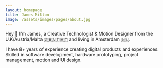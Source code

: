```yaml
---
layout: homepage
title: James Milton
image: /assets/images/pages/about.jpg
---
```


Hey 👋 I'm James, a Creative Technologist & Motion Designer from the U.K/Austria/Malta 🇬🇧🇦🇹🇲🇹 and living in Amsterdam 🇳🇱​. 

I have 8+ years of experience creating digital products and experiences. Skilled in software development, hardware prototyping, project management, motion and UI design.